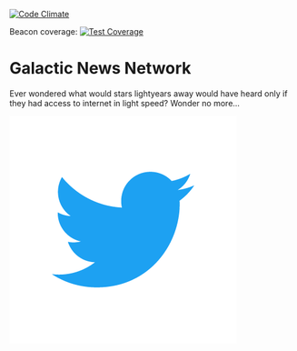 [![Code Climate](https://codeclimate.com/github/egeemirozkan/GalacticNewsNetwork/badges/gpa.svg)](https://codeclimate.com/github/egeemirozkan/GalacticNewsNetwork)

Beacon coverage: [![Test Coverage](https://codeclimate.com/github/egeemirozkan/GalacticNewsNetwork/badges/coverage.svg)](https://codeclimate.com/github/egeemirozkan/GalacticNewsNetwork/coverage)

# Galactic News Network
Ever wondered what would stars lightyears away would have heard only if they had access to internet in light speed? Wonder no more...

[![Twitter1](Twitter_Logo_Blue.png "Follow English")](http://twitter.com/gnn_alphacenta)
